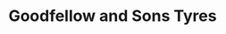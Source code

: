 ---
title: "Goodfellow and Sons Tyres"
url: /cockermouth/goodfellow-and-sons-tyres/
shop: car repair
---